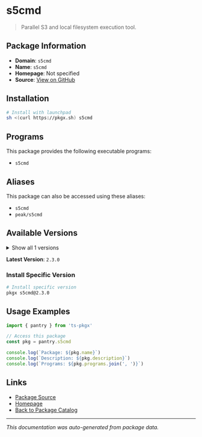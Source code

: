 # s5cmd

> Parallel S3 and local filesystem execution tool.

## Package Information

- **Domain**: `s5cmd`
- **Name**: `s5cmd`
- **Homepage**: Not specified
- **Source**: [View on GitHub](https://github.com/pkgxdev/pantry/tree/main/projects/github.com/peak/s5cmd/package.yml)

## Installation

```bash
# Install with launchpad
sh <(curl https://pkgx.sh) s5cmd
```

## Programs

This package provides the following executable programs:

- `s5cmd`

## Aliases

This package can also be accessed using these aliases:

- `s5cmd`
- `peak/s5cmd`

## Available Versions

<details>
<summary>Show all 1 versions</summary>

- `2.3.0`

</details>

**Latest Version**: `2.3.0`

### Install Specific Version

```bash
# Install specific version
pkgx s5cmd@2.3.0
```

## Usage Examples

```typescript
import { pantry } from 'ts-pkgx'

// Access this package
const pkg = pantry.s5cmd

console.log(`Package: ${pkg.name}`)
console.log(`Description: ${pkg.description}`)
console.log(`Programs: ${pkg.programs.join(', ')}`)
```

## Links

- [Package Source](https://github.com/pkgxdev/pantry/tree/main/projects/github.com/peak/s5cmd/package.yml)
- [Homepage](#)
- [Back to Package Catalog](../package-catalog.md)

---

*This documentation was auto-generated from package data.*
